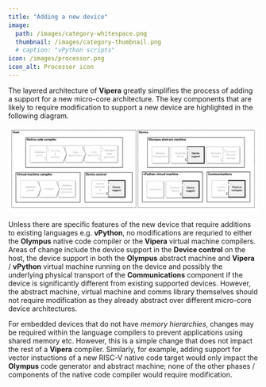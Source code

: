 ```yaml
---
title: "Adding a new device"
image: 
  path: /images/category-whitespace.png
  thumbnail: /images/category-thumbnail.png
  # caption: "vPython scripts"
icon: /images/processor.png
icon_alt: Processor icon
---
```

The layered architecture of **Vipera** greatly simplifies the process of adding a support for a new micro-core architecture. The key components that are likely to require modification to support a new device are highlighted in the following diagram. 

![New device changes](/images/Vipera-arch-device-changes-v1.png)

Unless there are specific features of the new device that require additions to existing languages e.g. **vPython**, no modifications are requried to either the **Olympus** native code compiler or the **Vipera** virtual machine compilers. Areas of change include the device support in the **Device control** on the host, the device support in both the **Olympus** abstract machine and **Vipera** / **vPython** virtual machine running on the device and possibly the underlying physical transport of the **Communications** component if the device is significantly different from existing supported devices. However, the abstract machine, virtual machine and comms library themselves should not require modification as they already abstract over different micro-core device architectures. 

For embedded devices that do not have _memory hierarchies_, changes may be required within the language compilers to prevent applications using shared memory etc. However, this is a simple change that does not impact the rest of a **Vipera** compiler. Similarly, for example, adding support for vector instuctions of a new RISC-V native code target would only impact the **Olympus** code generator and abstract machine; none of the other phases / components of the native code compiler would require modification. 